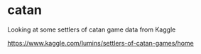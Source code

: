 # catan
Looking at some settlers of catan game data from Kaggle

https://www.kaggle.com/lumins/settlers-of-catan-games/home
